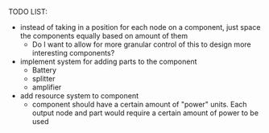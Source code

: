 TODO LIST:

- instead of taking in a position for each node on a component, just space the components equally based on amount of them
  - Do I want to allow for more granular control of this to design more interesting components?
- implement system for adding parts to the component
  - Battery
  - splitter
  - amplifier
- add resource system to component
  - component should have a certain amount of "power" units. Each output node and part would require a certain amount of power to be used

